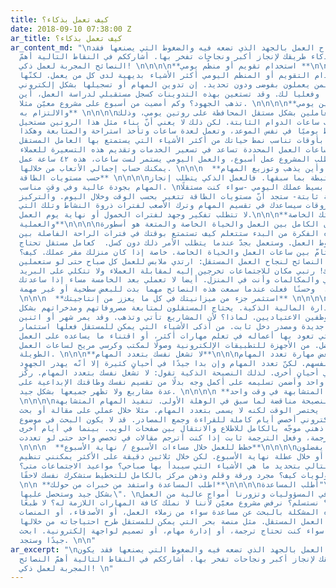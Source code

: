 ```yaml
---
title: كيف تعمل بذكاء؟
date: 2018-09-10 07:38:00 Z
ar_title: كيف تعمل بذكاء؟
ar_content_md: "\nلا يُقاس نجاح العمل بالجهد الذي تضعه فيه والضغوط التي يصنعها فقد
  يكون العمل بذكاء طريقك لإنجاز أكبر ونجاحات تفخر بها. أشارككم في النقاط التالية أهمّ
  النصائح المجربة لعمل ذكي! \n\n\n\n**استخدام تقويم أو منظّم يومي **\n\n\n\nقد يعتقد
  البعض أنّ استخدام التقويم أو المنظم اليومي أكثر الأشياء بديهية لدى كل من يعمل. لكنّها
  للأسف مهمة صعبة لمن يعملون بفوضى ودون تحديد. إن تدوين المهام أو تسجيلها بشكل إلكتروني
  يرتبها ذهنيًا وفعليا لك. وقد تستعين بهذه التدوينات كسجل مستقبلي لدراسة العمل، أين
  تذهب الجهود؟ وكم أمضيت من أسبوع على مشروع معيّن مثلا. \n\n\n\n**بناء روتين يومي
  والالتزام به** \n\n\n\nيصعب على العاملين بشكل مستقل المحافظة على روتين يومي، وذلك
  بسبب غياب ساعات الدوام الثابتة. لكن ذلك لا يعني أنّ بناء مثل هذا الروتين مستحيل.
  كأن تستيقظ يوميًا في نفس الموعد، وتعمل لعدة ساعات وتأخذ استراحة والمتابعة وهكذا.
  الالتزام بأوقات تناسب نمط حياتك من أكثر الأشياء التي يستمتع بها العامل المستقل.
  من جهة أخرى، ساعات العمل المحددة تساعد في تسعير الخدمات وتقديم هذه التسعيرة للعملاء،
  أي مثلا يتطلب المشروع عمل أسبوع، والعمل اليومي يستمر لست ساعات، هذه ٤٢ ساعة عمل
  يمكنك حساب إجمالي الأتعاب من خلالها. \n\n\n  **مراقبة وقتك وأين يذهب وتوزيع المهام
  حسب مستويات الطاقة** \n\n\n\nهذه الخطوة مرتبطة بما سبقها. فالعمل الذكي يتطلب إنجاز
  المهام بجودة عالية وفي وقتٍ مناسب. \nإذا تأملت بشكل بسيط عملك اليومي -سواء كنت مستقلًا
  أو في وظيفة ثابتة- ستجد أنّ مستويات الطاقة تتغير بحسب الوقت وخلال اليوم. والتركيز
  على هذه الفروقات سيساعدك في تقسيم المهام وترك الأصعب لفترات ذروة النشاط وتلك التي
  لا تتطلب تفكير وجهد لفترات الخمول أو نهاية يوم العمل.\n\n\n**الفصل بين حياتك الخاصة
  والعملية**\n\n\n\nإن الوصول للتوازن الكامل بين العمل والحياة الخاصة والمتعة هو أسطورة.
  إذا آمنت بهذه الفكرة من البدء ستتعلم كيف تستمتع بوقتك في فترات الراحة الفاصلة بين
  عواصف ضغوط العمل. وستعمل بجدّ عندما يتطلب الأمر ذلك دون كسل.  كعامل مستقل تحتاج
  الفصل التامّ بين ساعات العمل والحياة الخاصة. خاصة إذا كان منزلك مقر عملك. كيف؟ \nدائما
  ما قرأت هذه النصائح لنجاح العمل المستقل: ارتدي ملابس للعمل كل صباح حتى لو ستعملين
  من غرفتك! رتبي مكان للاجتماعات تخرجين إليه لمقابلة العملاء ولا تتكلي على البريد
  الإلكتروني والمكالمات وأنت في المنزل. أيضا لا تعملي بعد الخامسة مساء إذا ساعدتك
  الظروف في ذلك.  وحسنًا فعلت عندما سمعت هذه النصائح مهما بدت للبعض سطحية أو غير مهمة.
  \n\n\n  **استثمر جزء من ميزانيتك في كل ما يعزز من إنتاجيتك** \n\n\n\nهذه النقطة
  ترتبط بالإدارة المالية الذكية. يحتاج المستقلون لمتابعة مصروفاتهم ومدخراتهم بشكل
  أكبر من الموظفين الاعتياديين. لماذا؟ لأن المشاريع تأتي وتذهب. وقد يمر شهر أو اثنين
  بلا مشاريع جديدة ومصدر دخل ثابت. من أذكى الأشياء التي يمكن للمستقل فعلها استثمار
  المبالغ التي تعود بها أعماله في تعلم مهارات أكثر، أو اقتناء ما يساعده على العمل
  بشكل أفضل. من الأجهزة للتطبيقات الإلكترونية وصولًا لمكتب وكرسي مريح لساعات العمل
  الطويلة. \n\n\n**لا تشغل نفسك بتعدد المهام**\n\n\nيستخدم البعض مهارة تعدد المهام
  لامتداح أنفسهم. لكنّ تعدد المهام وإن بدا جيدًا في أحيانٍ كثيرة إلا أنّه يهدر الجهود
  والوقت في أحيانٍ أخرى. لذلك النصيحة الذكية تقول: لا تشغل نفسك بتعدد المهام. ركّز
  على مشروع واحد وأضمن تسليمه على أكمل وجه بدلًا من تقسيم نفسك وطاقتك الإبداعية على
  عدة مشاريع ولا تظهر جميعها بشكل جيد. \n\n\n\n **نفذ المهام المتشابهة في وقت واحد**
  \n\n\n\nقد تبدو هذه النصيحة مناقضة لما سبق في الوهلة الأولى. تنفيذ المهام المتشابهة
  مع بعضها يختصر الوقت لكنه لا يسمى بتعدد المهام. مثلا خلال عملي على مقالة أو بحث
  أو محتوى إلكتروني أخصص أيام كاملة للقراءة وجمع المصادر. قد لا يكون البحث في موضوع
  واحد، لكن ذهني موجّه بالكامل للاطلاع والانتقال بين صفحات الويب. بينما في أيام أخرى
  أفضّل الترجمة، وفعل الترجمة ثابت إذا كنت أترجم مقالات في تخصص واحد حتى لو تعددت.
  \n\n\n  **خطط للعمل خلال مساءات الأسبوع / نهاية الأسبوع**\n\n\n\nلستُ مع الذين يفضلون
  العمل مساء أو خلال عطلة نهاية الأسبوع. لكن خلال ثلاثين دقيقة على الأكثر يمكنني تنظيم
  يوم العمل التالي بتحديد ما هي الأشياء التي سيبدأ بها صباحي؟ مواعيد الاجتماعات متى؟
  ترتيب الأولويات كيف؟ مجرد ورقة وقلم وذهن مركز بالكامل للتخطيط ستشكرك نفسك لاحقًا.
  \n\n **اطلب المساعدة واستفد من خبرات من حولك**\n\n\n\nقرأت في مكانٍ ما \"أطلب المساعدة
  بشكل جيد وستحصل عليها\". \nأحيانا نغرق في المسؤوليات وتزورنا أمواج عالية من العمل.
  ماذا نفعل؟ نستسلم؟ نرفض مشروع معيّن لأننا لا نملك كافة المهارات اللازمة له؟ لا طبعًا.
  يمكن تفادي هذه المشكلة بالبحث عن مساعدة سواء من زملاء العمل، أو الأصدقاء، أو المنصات
  التي تقدم خدمات العمل المستقل. مثل منصة بحر التي يمكن للمستقل طرح احتياجاته من خلالها
  كمقدم لمشروع. سواء كنت تحتاج ترجمة، أو إدارة مهام، أو تصميم لواجهة إلكترونية. ابحث
  جيدًا وستجد. \n\n"
ar_excerpt: "\nلا يُقاس نجاح العمل بالجهد الذي تضعه فيه والضغوط التي يصنعها فقد يكون
  العمل بذكاء طريقك لإنجاز أكبر ونجاحات تفخر بها. أشارككم في النقاط التالية أهمّ النصائح
  المجربة لعمل ذكي! \n"
---
```


